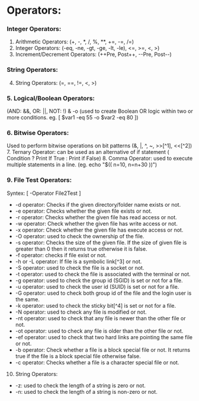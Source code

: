 # Operators:
### Integer Operators:
1. Arithmetic Operators:  (+, -, *, /, %, **, +=, -=, /=)
2. Integer Operators: (-eq, -ne, -gt, -ge, -lt, -le), <=, >=, <, >)
3. Increment/Decrement Operators: (++Pre, Post++, --Pre, Post--)

### String Operators:
4. String Operators: (=, ==, !=, <, >) 

### 5. Logical/Boolean Operators:
(AND: &&, OR: ||, NOT: !) & -o (used to create Boolean OR logic within two or more conditions. eg. [ $var1 -eq 55 -o $var2 -eq 80 ])

### 6. Bitwise Operators:
   Used to perform bitwise operations on bit patterns (&, |, ^, ~, >>[^1], <<[^2])
7. Ternary Operator: can be used as an alternative of if statement ( Condition ? Print If True : Print if False)
8. Comma Operator: used to execute multiple statements in a line. (eg. echo "$(( n=10, n=n+30 ))")

### 9. File Test Operators:
Syntex: [ -Operator File2Test ] 
   - -d operator: Checks if the given directory/folder name exists or not.
   - -e operator: Checks whether the given file exists or not.
   - -r operator: Checks whether the given file has read access or not.
   - -w operator: Check whether the given file has write access or not.
   - -x operator: Check whether the given file has execute access or not.
   - -O operator: used to check the ownership of the file.
   - -s operator: Checks the size of the given file. If the size of given file is greater than 0 then it returns true otherwise it is false.
   - -f operator: checks if file exist or not.
   - -h or -L operator: If file is a symbolic link[^3] or not.
   - -S operator: used to check the file is a socket or not. 
   - -t operator: used to check the file is associated with the terminal or not.
   - -g operator: used to check the group id (SGID) is set or not for a file.
   - -u operator: used to check the user id (SUID) is set or not for a file.
   - -G operator: used to check both group id of the file and the login user is the same. 
   - -k operator: used to check the sticky bit[^4] is set or not for a file.
   - -N operator: used to check any file is modified or not.
   - -nt operator: used to check that any file is newer than the other file or not. 
   - -ot operator: used to check any file is older than the other file or not.
   - -ef operator: used to check that two hard links are pointing the same file or not.
   - -b operator: Check whether a file is a block special file or not. It returns true if the file is a block special file otherwise false.
   - -c operator: Checks whether a file is a character special file or not.

10. String Operators:
   - -z: used to check the length of a string is zero or not.
   - -n: used to check the length of a string is non-zero or not. 
